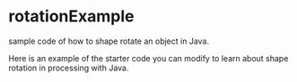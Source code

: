 # rotationExample
sample code of how to shape rotate an object in Java. 

Here is an example of the starter code you can modify to learn about shape rotation in processing with Java. 
